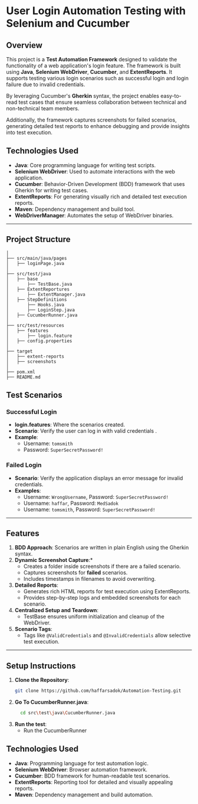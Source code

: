 # **User Login Automation Testing with Selenium and Cucumber**

## **Overview**

This project is a **Test Automation Framework** designed to validate the functionality of a web application's login feature. The framework is built using **Java**, **Selenium WebDriver**, **Cucumber**, and **ExtentReports**. It supports testing various login scenarios such as successful login and login failure due to invalid credentials.

By leveraging Cucumber's **Gherkin** syntax, the project enables easy-to-read test cases that ensure seamless collaboration between technical and non-technical team members.

Additionally, the framework captures screenshots for failed scenarios, generating detailed test reports to enhance debugging and provide insights into test execution.



## **Technologies Used**

- **Java**: Core programming language for writing test scripts.
- **Selenium WebDriver**: Used to automate interactions with the web application.
- **Cucumber**: Behavior-Driven Development (BDD) framework that uses Gherkin for writing test cases.
- **ExtentReports**: For generating visually rich and detailed test execution reports.
- **Maven**: Dependency management and build tool.
- **WebDriverManager**: Automates the setup of WebDriver binaries.
---
## **Project Structure**

```plaintext
│
├── src/main/java/pages
│   ├── loginPage.java
│
├── src/test/java
│   ├── base     
│       ├── TestBase.java 
│   ├── ExtentReportures     
│       ├── ExtentManager.java      
│   ├── StepDefinitions 
│       ├── Hooks.java
│       ├── LoginStep.java 
│   ├── CucumberRunner.java  
│
├── src/test/resources
│   ├── features  
│       ├── login.feature           
│   ├── config.properties   
│
├── target  
│   ├── extent-reports
│   ├── screenshots
│
├── pom.xml                 
├── README.md               
```        


## **Test Scenarios**

### **Successful Login**
- **login.features**: Where the scenarios created.
- **Scenario**: Verify the user can log in with valid credentials .
- **Example**:
  - Username: `tomsmith`
  - Password: `SuperSecretPassword!`

### **Failed Login**
- **Scenario**: Verify the application displays an error message for invalid credentials.
- **Examples**:
  - Username: `WrongUsername`, Password: `SuperSecretPassword!`
  - Username: `haffar`, Password: `MedSadok`
  - Username: `tomsmith`, Password: `SuperSecretPassword!`

---

## **Features**

1. **BDD Approach**: Scenarios are written in plain English using the Gherkin syntax.
2. **Dynamic Screenshot Capture**:*
   - Creates a folder inside screenshots if there are a failed scenario.
   - Captures screenshots for **failed** scenarios.
   - Includes timestamps in filenames to avoid overwriting.
3. **Detailed Reports**:
   - Generates rich HTML reports for test execution using ExtentReports.
   - Provides step-by-step logs and embedded screenshots for each scenario.
4. **Centralized Setup and Teardown**:
   - TestBase ensures uniform initialization and cleanup of the WebDriver.
5. **Scenario Tags**:
   - Tags like `@ValidCredentials` and `@InvalidCredentials` allow selective test execution.

---

## **Setup Instructions**

1. **Clone the Repository**:
   ```bash
   git clone https://github.com/haffarsadok/Automation-Testing.git
   ```
2. **Go To CucumberRunner.java**:
   ```bash
     cd src\test\java\CucumberRunner.java
   ```
3. **Run the test**:
   - Run the CucumberRunner 

## **Technologies Used**

- **Java**: Programming language for test automation logic.
- **Selenium WebDriver**: Browser automation framework.
- **Cucumber**: BDD framework for human-readable test scenarios.
- **ExtentReports**: Reporting tool for detailed and visually appealing reports.
- **Maven**: Dependency management and build automation.

